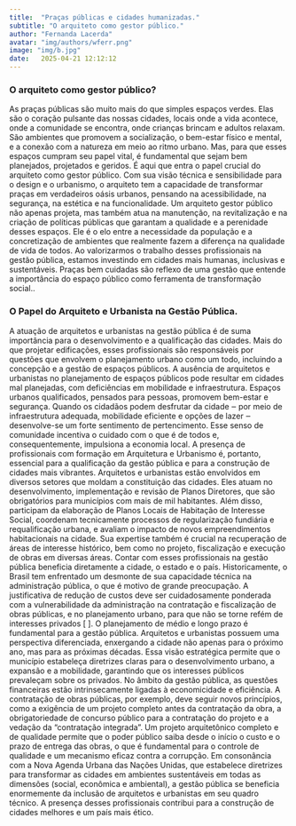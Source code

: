 ```yaml
---
title:  "Praças públicas e cidades humanizadas."
subtitle: "O arquiteto como gestor público."
author: "Fernanda Lacerda"
avatar: "img/authors/wferr.png"
image: "img/b.jpg"
date:   2025-04-21 12:12:12
---
```


### O arquiteto como gestor público?
As praças públicas são muito mais do que simples espaços verdes. Elas são o coração pulsante das nossas cidades, locais onde a vida acontece, onde a comunidade se encontra, onde crianças brincam e adultos relaxam. São ambientes que promovem a socialização, o bem-estar físico e mental, e a conexão com a natureza em meio ao ritmo urbano.
Mas, para que esses espaços cumpram seu papel vital, é fundamental que sejam bem planejados, projetados e geridos. É aqui que entra o papel crucial do arquiteto como gestor público. Com sua visão técnica e sensibilidade para o design e o urbanismo, o arquiteto tem a capacidade de transformar praças em verdadeiros oásis urbanos, pensando na acessibilidade, na segurança, na estética e na funcionalidade.
Um arquiteto gestor público não apenas projeta, mas também atua na manutenção, na revitalização e na criação de políticas públicas que garantam a qualidade e a perenidade desses espaços. Ele é o elo entre a necessidade da população e a concretização de ambientes que realmente fazem a diferença na qualidade de vida de todos.
Ao valorizarmos o trabalho desses profissionais na gestão pública, estamos investindo em cidades mais humanas, inclusivas e sustentáveis. Praças bem cuidadas são reflexo de uma gestão que entende a importância do espaço público como ferramenta de transformação social..

### O Papel do Arquiteto e Urbanista na Gestão Pública.

A atuação de arquitetos e urbanistas na gestão pública é de suma importância para o
 desenvolvimento e a qualificação das cidades. Mais do que projetar edificações, esses
 profissionais são responsáveis por questões que envolvem o planejamento urbano
 como um todo, incluindo a concepção e a gestão de espaços públicos.
 A ausência de arquitetos e urbanistas no planejamento de espaços públicos pode resultar em
 cidades mal planejadas, com deficiências em mobilidade e infraestrutura.
 Espaços urbanos qualificados, pensados para pessoas, promovem bem-estar e
 segurança. Quando os cidadãos podem desfrutar da cidade ‒ por meio de
 infraestrutura adequada, mobilidade eficiente e opções de lazer ‒ desenvolve-se um
 forte sentimento de pertencimento. Esse senso de comunidade incentiva o cuidado
 com o que é de todos e, consequentemente, impulsiona a economia local.
 A presença de profissionais com formação em Arquitetura e Urbanismo é, portanto,
 essencial para a qualificação da gestão pública e para a construção de cidades mais
 vibrantes.
 Arquitetos e urbanistas estão envolvidos em diversos setores que moldam a
 constituição das cidades. Eles atuam no desenvolvimento, implementação e revisão
 de Planos Diretores, que são obrigatórios para municípios com mais de mil
 habitantes. Além disso, participam da elaboração de Planos Locais de Habitação de
 Interesse Social, coordenam tecnicamente processos de regularização fundiária e
 requalificação urbana, e avaliam o impacto de novos empreendimentos habitacionais
 na cidade. Sua expertise também é crucial na recuperação de áreas de interesse
 histórico, bem como no projeto, fiscalização e execução de obras em diversas áreas.
 Contar com esses profissionais na gestão pública beneficia diretamente a cidade, o
 estado e o país.
 Historicamente, o Brasil tem enfrentado um desmonte de sua capacidade técnica na
 administração pública, o que é motivo de grande preocupação. A justificativa de
 redução de custos deve ser cuidadosamente ponderada com a vulnerabilidade da
 administração na contratação e fiscalização de obras públicas, e no planejamento
 urbano, para que não se torne refém de interesses privados [ ].
 O planejamento de médio e longo prazo é fundamental para a gestão pública.
 Arquitetos e urbanistas possuem uma perspectiva diferenciada, enxergando a cidade
 não apenas para o próximo ano, mas para as próximas décadas. Essa visão estratégica
 permite que o município estabeleça diretrizes claras para o desenvolvimento urbano,
 a expansão e a mobilidade, garantindo que os interesses públicos prevaleçam sobre
 os privados.
 No âmbito da gestão pública, as questões financeiras estão intrinsecamente ligadas à
 economicidade e eficiência. A contratação de obras públicas, por exemplo, deve seguir
 novos princípios, como a exigência de um projeto completo antes da contratação da
 obra, a obrigatoriedade de concurso público para a contratação do projeto e a
 vedação da “contratação integrada”. Um projeto arquitetônico completo e de
 qualidade permite que o poder público saiba desde o início o custo e o prazo de entrega 
 das obras, o que é fundamental para o controle de qualidade e um mecanismo eficaz contra a corrupção.
 Em consonância com a Nova Agenda Urbana das Nações Unidas, que estabelece
 diretrizes para transformar as cidades em ambientes sustentáveis em todas as
 dimensões (social, econômica e ambiental), a gestão pública se beneficia
 enormemente da inclusão de arquitetos e urbanistas em seu quadro técnico. A
 presença desses profissionais contribui para a construção de cidades melhores e um
 país mais ético.

